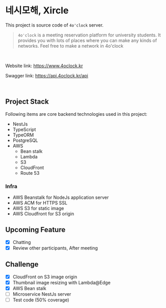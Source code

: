 # 네시모해, Xircle

This project is source code of `4o'clock` server.

> `4o'clock` is a meeting reservation platform for university students. It provides you with lots of places where you can make any kinds of networks. Feel free to make a network in 4o'clock

<br />

Website link: https://www.4oclock.kr

Swagger link: https://api.4oclock.kr/api

<br />

## Project Stack

Following items are core backend technologies used in this project:

- NestJs
- TypeScript
- TypeORM
- PostgreSQL
- AWS
  - Bean stalk
  - Lambda
  - S3
  - CloudFront
  - Route 53

### Infra

- AWS Beanstalk for NodeJs application server
- AWS ACM for HTTPS SSL
- AWS S3 for static image
- AWS Cloudfront for S3 origin

## Upcoming Feature

- [x] Chatting
- [x] Review other participants, After meeting

## Challenge

- [x] CloudFront on S3 image origin
- [x] Thumbnail image resizing with Lambda@Edge
- [x] AWS Bean stalk
- [ ] Microservice NestJs server
- [ ] Test code (50% coverage)
